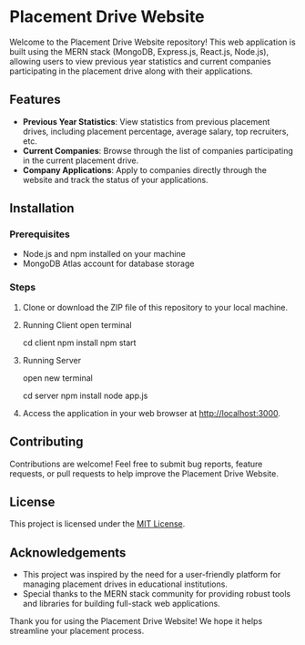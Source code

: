 # Placement Drive Website

Welcome to the Placement Drive Website repository! This web application is built using the MERN stack (MongoDB, Express.js, React.js, Node.js), allowing users to view previous year statistics and current companies participating in the placement drive along with their applications.

## Features

- **Previous Year Statistics**: View statistics from previous placement drives, including placement percentage, average salary, top recruiters, etc.
- **Current Companies**: Browse through the list of companies participating in the current placement drive.
- **Company Applications**: Apply to companies directly through the website and track the status of your applications.

## Installation

### Prerequisites

- Node.js and npm installed on your machine
- MongoDB Atlas account for database storage

### Steps

1. Clone or download the ZIP file of this repository to your local machine.

2. Running Client
   open terminal 

   cd client
   npm install 
   npm start

3. Running Server

   open new terminal

   cd server
   npm install
   node app.js


4. Access the application in your web browser at [http://localhost:3000](http://localhost:3000).

## Contributing

Contributions are welcome! Feel free to submit bug reports, feature requests, or pull requests to help improve the Placement Drive Website.

## License

This project is licensed under the [MIT License](LICENSE).

## Acknowledgements

- This project was inspired by the need for a user-friendly platform for managing placement drives in educational institutions.
- Special thanks to the MERN stack community for providing robust tools and libraries for building full-stack web applications.

Thank you for using the Placement Drive Website! We hope it helps streamline your placement process.
